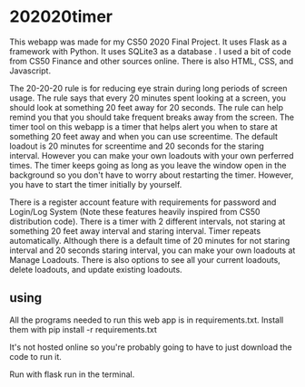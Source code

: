 # 202020timer

This webapp was made for my CS50 2020 Final Project. It uses Flask as a framework with Python. It uses SQLite3 as a database . I used a bit of code from CS50 Finance and other sources online. There is also HTML, CSS, and Javascript.

The 20-20-20 rule is for reducing eye strain during long periods of screen usage. The rule says that every 20 minutes spent looking at a screen, you should look at something 20 feet away for 20 seconds. The rule can help remind you that you should take frequent breaks away from the screen. The timer tool on this webapp is a timer that helps alert you when to stare at something 20 feet away and when you can use screentime. The default loadout is 20 minutes for screentime and 20 seconds for the staring interval. However you can make your own loadouts with your own perferred times. The timer keeps  going as long as you leave the window open in the background so you don't have  to worry about restarting the timer. However, you have to start the timer initially by yourself.

There is a register account feature with requirements for password and Login/Log System (Note these features heavily inspired from CS50 distribution code). There is a timer with 2 different intervals, not staring at something 20 feet away interval and staring interval. Timer repeats automatically. Although there is a default time of 20 minutes for not staring interval and 20 seconds staring interval, you can make your own loadouts at Manage Loadouts. There is also options to see all your current loadouts, delete loadouts, and update existing loadouts. 

## using

 All the programs needed to run this web app is in requirements.txt. Install them with    pip install -r requirements.txt
 
 It's not hosted online so you're probably going to have to just download the code to run it.
 
 Run with   flask run    in the terminal.
